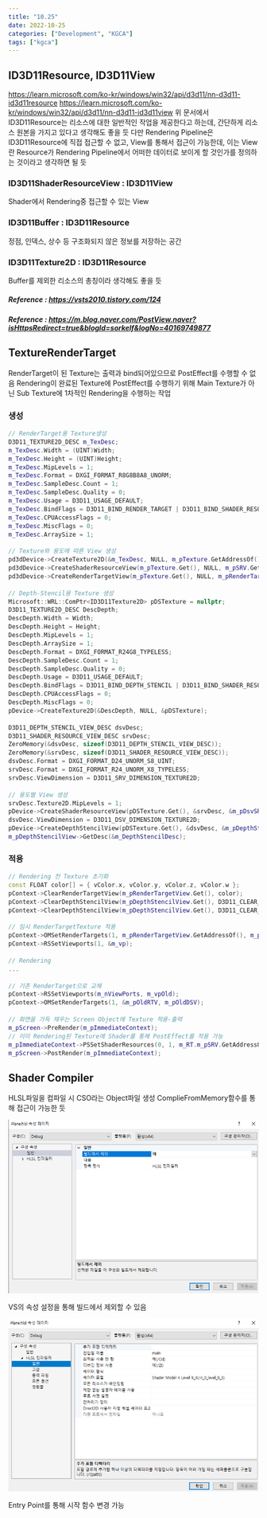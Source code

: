 ```yaml
---
title: "10.25"
date: 2022-10-25
categories: ["Development", "KGCA"]
tags: ["kgca"]
---
```

## ID3D11Resource, ID3D11View
https://learn.microsoft.com/ko-kr/windows/win32/api/d3d11/nn-d3d11-id3d11resource
https://learn.microsoft.com/ko-kr/windows/win32/api/d3d11/nn-d3d11-id3d11view
위 문서에서 ID3D11Resource는 리소스에 대한 일반적인 작업을 제공한다고 하는데, 간단하게 리소스 원본을 가지고 있다고 생각해도 좋을 듯
다만 Rendering Pipeline은 ID3D11Resource에 직접 접근할 수 없고, View를 통해서 접근이 가능한데, 이는 View란 Resource가 Rendering Pipeline에서 어떠한 데이터로 보이게 할 것인가를 정의하는 것이라고 생각하면 될 듯
### ID3D11ShaderResourceView : ID3D11View
Shader에서 Rendering중 접근할 수 있는 View
### ID3D11Buffer : ID3D11Resource
정점, 인덱스, 상수 등 구조화되지 않은 정보를 저장하는 공간
### ID3D11Texture2D : ID3D11Resource
Buffer를 제외한 리소스의 총칭이라 생각해도 좋을 듯

##### _Reference_ : https://vsts2010.tistory.com/124
##### _Reference_ : https://m.blog.naver.com/PostView.naver?isHttpsRedirect=true&blogId=sorkelf&logNo=40169749877

## TextureRenderTarget
RenderTarget이 된 Texture는 출력과 bind되어있으므로 PostEffect를 수행할 수 없음
Rendering이 완료된 Texture에 PostEffect를 수행하기 위해 Main Texture가 아닌 Sub Texture에 1차적인 Rendering을 수행하는 작업

### 생성
```cpp
// RenderTarget용 Texture생성
D3D11_TEXTURE2D_DESC m_TexDesc;
m_TexDesc.Width = (UINT)Width;
m_TexDesc.Height = (UINT)Height;
m_TexDesc.MipLevels = 1;
m_TexDesc.Format = DXGI_FORMAT_R8G8B8A8_UNORM;
m_TexDesc.SampleDesc.Count = 1;
m_TexDesc.SampleDesc.Quality = 0;
m_TexDesc.Usage = D3D11_USAGE_DEFAULT;
m_TexDesc.BindFlags = D3D11_BIND_RENDER_TARGET | D3D11_BIND_SHADER_RESOURCE;
m_TexDesc.CPUAccessFlags = 0;
m_TexDesc.MiscFlags = 0;
m_TexDesc.ArraySize = 1;

// Texture와 용도에 따른 View 생성
pd3dDevice->CreateTexture2D(&m_TexDesc, NULL, m_pTexture.GetAddressOf());
pd3dDevice->CreateShaderResourceView(m_pTexture.Get(), NULL, m_pSRV.GetAddressOf());
pd3dDevice->CreateRenderTargetView(m_pTexture.Get(), NULL, m_pRenderTargetView.GetAddressOf());

// Depth-Stencil용 Texture 생성
Microsoft::WRL::ComPtr<ID3D11Texture2D> pDSTexture = nullptr;
D3D11_TEXTURE2D_DESC DescDepth;
DescDepth.Width = Width;
DescDepth.Height = Height;
DescDepth.MipLevels = 1;
DescDepth.ArraySize = 1;
DescDepth.Format = DXGI_FORMAT_R24G8_TYPELESS;
DescDepth.SampleDesc.Count = 1;
DescDepth.SampleDesc.Quality = 0;
DescDepth.Usage = D3D11_USAGE_DEFAULT;
DescDepth.BindFlags = D3D11_BIND_DEPTH_STENCIL | D3D11_BIND_SHADER_RESOURCE;
DescDepth.CPUAccessFlags = 0;
DescDepth.MiscFlags = 0;
pDevice->CreateTexture2D(&DescDepth, NULL, &pDSTexture);

D3D11_DEPTH_STENCIL_VIEW_DESC dsvDesc;
D3D11_SHADER_RESOURCE_VIEW_DESC srvDesc;
ZeroMemory(&dsvDesc, sizeof(D3D11_DEPTH_STENCIL_VIEW_DESC));
ZeroMemory(&srvDesc, sizeof(D3D11_SHADER_RESOURCE_VIEW_DESC));
dsvDesc.Format = DXGI_FORMAT_D24_UNORM_S8_UINT;
srvDesc.Format = DXGI_FORMAT_R24_UNORM_X8_TYPELESS;
srvDesc.ViewDimension = D3D11_SRV_DIMENSION_TEXTURE2D;

// 용도별 View 생성
srvDesc.Texture2D.MipLevels = 1;
pDevice->CreateShaderResourceView(pDSTexture.Get(), &srvDesc, &m_pDsvSRV);
dsvDesc.ViewDimension = D3D11_DSV_DIMENSION_TEXTURE2D;
pDevice->CreateDepthStencilView(pDSTexture.Get(), &dsvDesc, &m_pDepthStencilView);
m_pDepthStencilView->GetDesc(&m_DepthStencilDesc);
```

### 적용
```cpp
// Rendering 전 Texture 초기화
const FLOAT color[] = { vColor.x, vColor.y, vColor.z, vColor.w };
pContext->ClearRenderTargetView(m_pRenderTargetView.Get(), color);
pContext->ClearDepthStencilView(m_pDepthStencilView.Get(), D3D11_CLEAR_DEPTH, 1.0, 0);
pContext->ClearDepthStencilView(m_pDepthStencilView.Get(), D3D11_CLEAR_STENCIL, 1.0, 0);

// 임시 RenderTargetTexture 적용
pContext->OMSetRenderTargets(1, m_pRenderTargetView.GetAddressOf(), m_pDepthStencilView.Get());
pContext->RSSetViewports(1, &m_vp);

// Rendering
...

// 기존 RenderTarget으로 교체
pContext->RSSetViewports(m_nViewPorts, m_vpOld);
pContext->OMSetRenderTargets(1, &m_pOldRTV, m_pOldDSV);

// 화면을 가득 채우는 Screen Object에 Texture 적용-출력
m_pScreen->PreRender(m_pImmediateContext);
// 이미 Rendering된 Texture에 Shader를 통해 PostEffect를 적용 가능
m_pImmediateContext->PSSetShaderResources(0, 1, m_RT.m_pSRV.GetAddressOf());
m_pScreen->PostRender(m_pImmediateContext);
```

## Shader Compiler
HLSL파일을 컴파일 시 CSO라는 Object파일 생성
ComplieFromMemory함수를 통해 접근이 가능한 듯

![](/images/f05b116c-c853-4d08-8d13-eb060727ad18-image.PNG)

VS의 속성 설정을 통해 빌드에서 제외할 수 있음

![](/images/72bd6df2-e4f9-4187-b778-8ff5e1d47ce6-image.PNG)

Entry Point를 통해 시작 함수 변경 가능